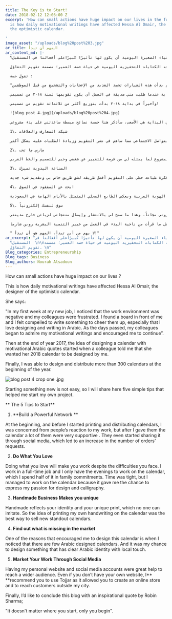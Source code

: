 ```yaml
---
title: The Key is to Start!
date: 2018-02-12 12:03:00 Z
excerpt: 'How can small actions have huge impact on our lives in the future? This
  is how daily motivational writings have affected Hessa Al Omair, the designer of
  the optimistic calendar.

'
image_asset: "/uploads/blog%20post%203.jpg"
ar_title: المهم أن تبدأ
ar_content_md: |-
  كيف للأشياء الصغيرة اليومية أن يكون لها تأثيرًا كبيرًاعلى أفعالنا في المستقبل؟

  هذا ما فعلته الكتابات التحفيزية اليومية في حياة حصة العمير؛ مصممة تقويم التفاؤل.

  تقول حصة :

  "في أول أسبوع لي في عملي الجديد، كان الجو العام من حولي محاطًا بالسلبية وكنت أشعر بأن الموظفين محبطين. ووجدت السبورة أمامي مغرية لكتابة عبارات تحفيزية، خاصة بأني هاوية للطباعة وكتابة المخطوطات. مع الأيام بدأت هذه العبارات تحصد العديد من الإعجابات والتشجيع من قبل الموظفين".

  على نهاية سنة ٢٠١٧، بدأت فكرة تصميم تقويم بعبارات عربية تحفيزية ومساحة للكتابة عندما طلبت مني صديقة في العمل أن يكون تقويمها لسنة ٢٠١٨ من تصميمي.

  وأخيراً في بداية ٢٠١٨ بدأت بتوزيع أكثر من ثلاثمائة تقويم من تصميمي!

  ![blog post 4.jpg](/uploads/blog%20post%204.jpg)

  ولأن البداية هي الأصعب، سأذكر هنا خمسة نصائح مبسطة ساعدتني على بدء مشروعي:

  1\. شبكة المعارف والعلاقات

  كنت في بداية الأمر وقبل الطباعة والتوزيع قلقة من ردود أفعال الناس ومدى تقبلهم لهذا النمط من المطبوعات، ولكن الكثير من معارفي كانوا داعمين لي بعد أن أهديتهم التقويم، وكانوا يعبرون عن إعجابهم عن طريق نشرها في قنوات التواصل الاجتماعي مما ساهم في نشر التقويم وزيادة الطلبات عليه بشكل أكثر.

  2\. مارس ما تحب

  ممارسة ما تحب يذلل الصعوبات أمامك. فعلى سبيل المثال، أنا أعمل بوظيفة دوام كامل والوقت المتاح لي للعمل على التقويم كان فترة المساء فقط والتي أقضي نصفها في التزامات عائلية. الوقت كان ضيق ولكنني أوجدت وقتًا لهذا المشروع لما يمثله لي من فرصة للتعبير عن شغفي وحبي للتصميم والخط العربي.

  3\. الصناعة اليدوية تميزك

  تمتاز الصناعة اليدوية بسحر خاص، لأنها تعكس هويتك ومهارتك ولا يستطيع أي شخص تطبيق العمل نفسه. لذا كانت فكرة طباعة خطي على التقويم أفضل طريقة لشق طريق خاص بي وتقديم شيء جديد.

  4\. ابحث عن المفقود في السوق

  من الأسباب اللي شجعتني على تصميم هذا التقويم هو أني وجدت ندرة في السوق في التصاميم الخاصة بالخط العربي. ووجدتها فرصة لتصميم تقويم يمثل الهوية العربية ويعكس الطابع المحلي المتمثل بالأيام الهامة في السعودية.

  5\. سوق لنفسك إلكترونياً

  وجود موقع شخصي وحساب تواصل اجتماعي لعرض أعمالي ساعد على نشر التقاويم وكسب قاعدة جماهير بشكل أوسع. وحتى في حال عدم وجود موقع خاص بك لبيع منتجاتك، أنصح بتجربة موقع تجّار لأنه يسمح لك بفتح متجر إلكتروني مجاناً. وهذا ما سمح لي بالانتشار وإيصال منتجاتي لزبائن خارج مدينتي.

  أخيرا أختم المدونة بأفضل ما قرأت من ناحية البدء في العمل من خبير التنمية البشرية روبن شارما :

  " لا يهم من أين تبدأ، المهم هو أن تبدأ!"
ar_excerpt: "كيف للأشياء الصغيرة اليومية أن يكون لها تأثيرًا كبيرًاعلى أفعالنا في
  المستقبل؟  \n\nهذا ما فعلته الكتابات التحفيزية اليومية في حياة حصة العمير؛ مصممة
  تقويم التفاؤل. \n"
Blog_categories: Entrepreneurship
Blog_tags: Business
Blog_authors: Nourah Alsadoun
---
```


How can small actions have huge impact on our lives ? 

This is how daily motivational writings have affected Hessa Al Omair, the designer of the optimistic calendar.

She says:

"In my first week at my new job, I noticed that the work environment was negative and my colleagues were frustrated. I found a board in front of me and I felt compelled to write something to cheer them up, especially that I love designing and writing in Arabic. As the days passed, my colleagues began to admire my motivational writings and encouraged me to continue”.

Then at the end of year 2017, the idea of designing a calendar with motivational Arabic quotes started when a colleague told me that she wanted her 2018 calendar to be designed by me. 

Finally, I was able to design and distribute more than 300 calendars at the beginning of the year.

![blog post 4 crop one .jpg](/uploads/blog%20post%204%20crop%20one%20.jpg)

Starting something new is not easy, so I will share here five simple tips that helped me start my own project.

**                                                                          The 5 Tips to Start**

1. **Build a Powerful Network **

At the beginning, and before I started printing and distributing calendars, I was concerned from people’s reaction to my work, but after I gave them the calendar a lot of them were very supportive . They even started sharing it through social media, which led to an increase in the number of orders’ requests.

2. **Do What You Love**

Doing what you love will make you work despite the difficulties you face. I work in a full-time job and I only have the evenings to work on the calendar, which I spend half of it in family commitments. Time was tight, but I managed to work on the calendar because it gave me the chance to express my passion for design and calligraphy.

3. **Handmade Business Makes you unique**

Handmade reflects your identity and your unique print, which no one can imitate. So the idea of printing my own handwriting on the calendar was the best way to sell new standout calendars.

4. **Find out what is missing in the market**

One of the reasons that encouraged me to design this calendar is when I noticed that there are few Arabic designed calendars. And it was my chance to design something that has clear Arabic identity with local touch.

5. **Market Your Work Through Social Media**

Having my personal website and social media accounts were great help to reach a wider audience. Even if you don’t have your own website, I** **recommend you to use Tojjar as it allowed you to create an online store and to reach customers outside my city.

Finally, I’d like to conclude this blog with an inspirational quote by Robin Sharma;

"It doesn't matter where you start, only you begin".